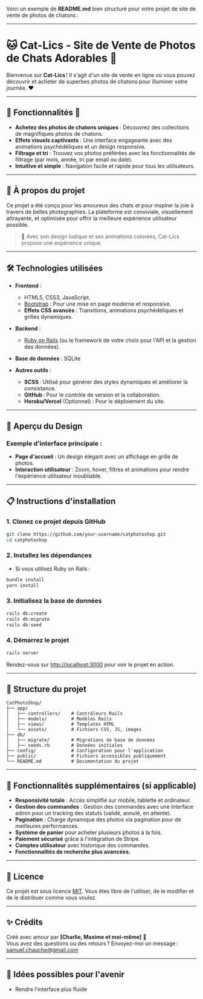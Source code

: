 Voici un exemple de **README.md** bien structuré pour votre projet de site de vente de photos de chatons :

---

# 🐱 Cat-Lics - Site de Vente de Photos de Chats Adorables 🐾

Bienvenue sur **Cat-Lics** ! Il s'agit d'un site de vente en ligne où vous pouvez découvrir et acheter de superbes photos de chatons pour illuminer votre journée. ❤️

---

## 📸 Fonctionnalités 🌟
- **Achetez des photos de chatons uniques** : Découvrez des collections de magnifiques photos de chatons.
- **Effets visuels captivants** : Une interface engageante avec des animations psychédéliques et un design responsive.
- **Filtrage et tri** : Trouvez vos photos préférées avec les fonctionnalités de filtrage (par mois, année, tri par email ou date).
- **Intuitive et simple** : Navigation facile et rapide pour tous les utilisateurs.

---

## 🚀 À propos du projet
Ce projet a été conçu pour les amoureux des chats et pour inspirer la joie à travers de belles photographies. La plateforme est conviviale, visuellement attrayante, et optimisée pour offrir la meilleure expérience utilisateur possible.

> 🌈 Avec son design ludique et ses animations colorées, Cat-Lics propose une expérience unique.

---

## 🛠️ Technologies utilisées

- **Frontend** :
  - HTML5, CSS3, JavaScript.
  - [Bootstrap](https://getbootstrap.com/) : Pour une mise en page moderne et responsive.
  - **Effets CSS avancés** : Transitions, animations psychédéliques et grilles dynamiques.

- **Backend** :
  - [Ruby on Rails](https://rubyonrails.org/) (ou le framework de votre choix pour l'API et la gestion des données).

- **Base de données** : SQLite

- **Autres outils** :
  - **SCSS** : Utilisé pour générer des styles dynamiques et améliorer la consistance.
  - **GitHub** : Pour le contrôle de version et la collaboration.
  - **Heroku/Vercel** (Optionnel) : Pour le déploiement du site.

---

## 🎨 Aperçu du Design

### Exemple d'interface principale :
- **Page d'accueil** : Un design élégant avec un affichage en grille de photos.
- **Interaction utilisateur** : Zoom, hover, filtres et animations pour rendre l'expérience utilisateur inoubliable.

---

## 📋 Instructions d'installation

### 1. **Clonez ce projet depuis GitHub**

```bash
git clone https://github.com/your-username/catphotoshop.git
cd catphotoshop
```

### 2. **Installez les dépendances**

- Si vous utilisez Ruby on Rails :
```bash
bundle install
yarn install
```

### 3. **Initialisez la base de données**
```bash
rails db:create
rails db:migrate
rails db:seed
```

### 4. **Démarrez le projet**
```bash
rails server
```
Rendez-vous sur [http://localhost:3000](http://localhost:3000) pour voir le projet en action.

---

## 📂 Structure du projet

```
CatPhotoShop/
├── app/
│   ├── controllers/    # Contrôleurs Rails
│   ├── models/         # Modèles Rails
│   ├── views/          # Templates HTML
│   └── assets/         # Fichiers CSS, JS, images
├── db/
│   ├── migrate/        # Migrations de base de données
│   ├── seeds.rb        # Données initiales
├── config/             # Configuration pour l'application
├── public/             # Fichiers accessibles publiquement
└── README.md           # Documentation du projet
```

---

## 🐾 Fonctionnalités supplémentaires (si applicable)
- **Responsivité totale** : Accès simplifié sur mobile, tablette et ordinateur.
- **Gestion des commandes** : Gestion des commandes avec une interface admin pour un tracking des statuts (validé, annulé, en attente).
- **Pagination** : Charge dynamique des photos via pagination pour de meilleures performances.
- **Système de panier** pour acheter plusieurs photos à la fois.
- **Paiement sécurisé** grâce à l'intégration de Stripe.
- **Comptes utilisateur** avec historique des commandes.
- **Fonctionnalités de recherche plus avancées.**

---

## 📜 Licence

Ce projet est sous licence [MIT](https://opensource.org/licenses/MIT). Vous êtes libre de l'utiliser, de le modifier et de le distribuer comme vous voulez.

---

## ✨ Crédits

Créé avec amour par **[Charlie, Maxime et moi-même]** 🐾  
Vous avez des questions ou des retours ? Envoyez-moi un message : samuel.chauche@gmail.com

---

## 📌 Idées possibles pour l'avenir
- Rendre l'interface plus fluide
